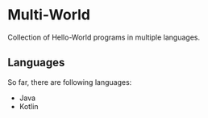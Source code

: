# Multi-World

Collection of Hello-World programs in multiple languages.

## Languages

So far, there are following languages:

* Java
* Kotlin

